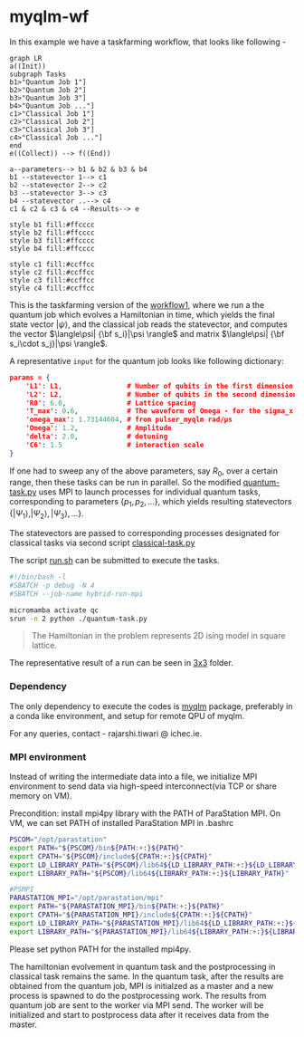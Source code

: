 # myqlm-wf
In this example we have a taskfarming workflow, that looks like following -

```mermaid
graph LR
a((Init))
subgraph Tasks
b1>"Quantum Job 1"]
b2>"Quantum Job 2"]
b3>"Quantum Job 3"]
b4>"Quantum Job ..."]
c1>"Classical Job 1"]
c2>"Classical Job 2"]
c3>"Classical Job 3"]
c4>"Classical Job ..."]
end
e((Collect)) --> f((End))

a--parameters--> b1 & b2 & b3 & b4
b1 --statevector 1--> c1
b2 --statevector 2--> c2
b3 --statevector 3--> c3
b4 --statevector ..--> c4
c1 & c2 & c3 & c4 --Results--> e

style b1 fill:#ffcccc
style b2 fill:#ffcccc
style b3 fill:#ffcccc
style b4 fill:#ffcccc

style c1 fill:#ccffcc
style c2 fill:#ccffcc
style c3 fill:#ccffcc
style c4 fill:#ccffcc
```
This is the taskfarming version of the [workflow1](../workflow1/README.md), where we run a the quantum job which evolves a Hamiltonian in time, which yields the final state vector $|\psi\rangle$, and the classical job reads the statevector, and computes the vector $\langle\psi| {\bf s_i}|\psi \rangle$ and matrix $\langle\psi| {\bf s_i\cdot s_j}|\psi \rangle$.

A representative `input` for the quantum job looks like following dictionary:

```json
params = {
    'L1': L1,                # Number of qubits in the first dimension
    'L2': L2,                # Number of qubits in the second dimension
    'R0': 6.0,               # Lattice spacing
    'T_max': 0.6,            # The waveform of Omega - for the sigma_x terms
    'omega_max': 1.73144604, # from pulser_myqlm rad/µs
    'Omega': 1.2,            # Amplitude
    'delta': 2.0,            # detuning
    'C6': 1.5                # interaction scale
}
```

If one had to sweep any of the above parameters, say $R_0$, over a certain range, then these tasks can be run in parallel.
So the modified [quantum-task.py](./quantum-task.py) uses MPI to launch processes for individual quantum tasks, corresponding
to parameters $\{p_1, p_2, ...\}$, which yields resulting statevectors $\{|\Psi_1\rangle, |\Psi_2\rangle, |\Psi_3\rangle, ...\}$.

The statevectors are passed to corresponding processes designated for classical tasks via second script [classical-task.py](./classical-task.py)

The script [run.sh](./run.sh) can be submitted to execute the tasks.

```bash
#!/bin/bash -l
#SBATCH -p debug -N 4
#SBATCH --job-name hybrid-run-mpi

micromamba activate qc
srun -n 2 python ./quantum-task.py
```

> The Hamiltonian in the problem represents 2D ising model in square lattice.

The representative result of a run can be seen in [3x3](./3x3/) folder.

### Dependency

The only dependency to execute the codes is [myqlm](https://myqlm.github.io/) package, preferably in a conda like environment, and setup for remote QPU of myqlm.

For any queries, contact - rajarshi.tiwari @ ichec.ie.

### MPI environment
Instead of writing the intermediate data into a file, we initialize MPI environment to send data via high-speed interconnect(via TCP or share memory on VM).

Precondition: install mpi4py library with the PATH of ParaStation MPI.
On VM, we can set PATH of installed ParaStation MPI in .bashrc

```bash
PSCOM="/opt/parastation"
export PATH="${PSCOM}/bin${PATH:+:}${PATH}"
export CPATH="${PSCOM}/include${CPATH:+:}${CPATH}"
export LD_LIBRARY_PATH="${PSCOM}/lib64${LD_LIBRARY_PATH:+:}${LD_LIBRARY_PATH}"
export LIBRARY_PATH="${PSCOM}/lib64${LIBRARY_PATH:+:}${LIBRARY_PATH}"

#PSMPI
PARASTATION_MPI="/opt/parastation/mpi"
export PATH="${PARASTATION_MPI}/bin${PATH:+:}${PATH}"
export CPATH="${PARASTATION_MPI}/include${CPATH:+:}${CPATH}"
export LD_LIBRARY_PATH="${PARASTATION_MPI}/lib64${LD_LIBRARY_PATH:+:}${LD_LIBRARY_PATH}"
export LIBRARY_PATH="${PARASTATION_MPI}/lib64${LIBRARY_PATH:+:}${LIBRARY_PATH}"
```

Please set python PATH for the installed mpi4py.

The hamiltonian evolvement in quantum task and the postprocessing in classical task remains the same. In the quantum task, after the results are obtained from the quantum job, MPI is initialzed as a master and a new process is spawned to do the postprocessing work. The results from quantum job are sent to the worker via MPI send. The worker will be initialized and start to postprocess data after it receives data from the master.



